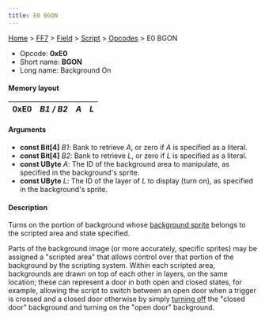 ```yaml
---
title: E0 BGON
---
```


[Home](Main%20Page.md) > [FF7](FF7.md) > [Field](FF7/Field.md) > [Script](FF7/Field/Script.md) > [Opcodes](FF7/Field/Script/Opcodes.md) > E0 BGON

-   Opcode: **0xE0**
-   Short name: **BGON**
-   Long name: Background On

#### Memory layout

| 0xE0 | *B1 / B2* | *A* | *L* |
|------|-----------|-----|-----|

#### Arguments

-   **const Bit\[4\]** *B1*: Bank to retrieve *A*, or zero if *A* is
    specified as a literal.
-   **const Bit\[4\]** *B2*: Bank to retrieve *L*, or zero if *L* is
    specified as a literal.
-   **const UByte** *A*: The ID of the background area to manipulate, as
    specified in the background's sprite.
-   **const UByte** *L*: The ID of the layer of *L* to display (turn
    on), as specified in the background's sprite.

#### Description

Turns on the portion of background whose [background sprite][] belongs
to the scripted area and state specified.

Parts of the background image (or more accurately, specific sprites) may
be assigned a "scripted area" that allows control over that portion of
the background by the scripting system. Within each scripted area,
backgrounds are drawn on top of each other in layers, on the same
location; these can represent a door in both open and closed states, for
example, allowing the script to switch between an open door when a
trigger is crossed and a closed door otherwise by simply [turning off][]
the "closed door" background and turning on the "open door" background.

  [background sprite]: ../../Sprite.md "wikilink"
  [turning off]: E1%20BGOFF.md "wikilink"
